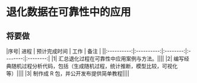 # 退化数据在可靠性中的应用

## 将要做

|序号|    进程     |    预计完成时间   |   工作    |    备注   |
||:----------:|:----------:|:--------:|:--------:|:--------:|
|1| 汇总退化过程在可靠性中应用案例与方法。||||
|2| 编写经典随机过程分析代码，包括（生成随机过程，统计推断，模型比较，可视化等）||||
|3| 制作成 R 包，并公开发布提供简单教程||||
